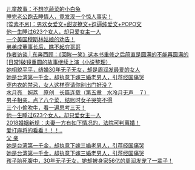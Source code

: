   
[儿童故事：不想吃蔬菜的小白兔](http://www.dianyue.me/archives/260/ie2gdmrqwv87zbeb/)  
[睡完老公跑去睡情人，竟发现一个惊人事实！](http://www.dianyue.me/archives/768/isa8ls0af5m6zlta/)  
[[荤素不忌]：男欢女爱文+甜宠撩文+逗逼纯爱文+POPO文](http://www.dianyue.me/archives/965/9u92n1j5rhwu214l/)  
[他一生睡过623个女人，却只爱女主一人](http://www.dianyue.me/archives/243/4kf3t9deovtskuz4/)  
[一个美国穆斯林姑娘的劝告！](http://www.dianyue.me/archives/784/qmc6r1ppk0qtnhb4/)  
[弟弟成董事长后，瞧不起穷哥哥](http://www.dianyue.me/archives/767/5qwzx91pkgvf4ze7/)  
[作者访谈 | 东奔西顾：《回眸一笑》这本书重修之后简直是圆满的不能再圆满的](http://www.dianyue.me/archives/422/lst1ip1qcgnx8hlu/)  
[[日常]破镜重圆的故事继续上演（小说整理）](http://www.dianyue.me/archives/778/dlzxr2q9zcvmlhd5/)  
[她相貌平平，结婚30年无子无女，却是周润发最爱的女人](http://www.dianyue.me/archives/010/iadi5yetcvk4s7cc/)  
[她是台湾第一千金，却执意下嫁三婚老男人，引蒋经国痛哭](http://www.dianyue.me/archives/032/p1vfskrh3bh7tgnr/)  
[穿内衣的禁忌，女人这样穿请你别出门好没？](http://www.dianyue.me/archives/140/5ytvlu3bi81www12/)  
[水月亮　婉荔　原创　长篇连载（第五章　水冷月无声　７）](http://www.dianyue.me/archives/461/akbc7v0b8jsb1dkd/)  
[男子相亲，点了八个菜，结账时女子哭笑不得](http://www.dianyue.me/archives/767/x1ehdxsbeix19knc/)  
[三个小偷吹牛，看一遍思考三天！](http://www.dianyue.me/archives/768/dkff2jpximbfxvzc/)  
[他一生睡过623个女人，却只爱女主一人](http://www.dianyue.me/archives/392/j41ykltb23ckyihu/)  
[2018婚姻新规：夫妻一方有如下情况的，法院可判离婚！](http://www.dianyue.me/archives/767/akrohu914es6d8if/)  
[爱打麻将的看看！！！..](http://www.dianyue.me/archives/765/omocybeq8sgidslm/)  
[父 亲](http://www.dianyue.me/archives/763/p6x9gpypf3lgcjha/)  
[她是台湾第一千金，却执意下嫁三婚老男人，引蒋经国痛哭](http://www.dianyue.me/archives/446/25oti3n2ea4jguw4/)  
[她是台湾第一千金，却执意下嫁三婚老男人，引蒋经国痛哭](http://www.dianyue.me/archives/474/emxabsvh2uxbgjis/)  
[孩子胎死腹中，30年无子无女，她却被身家56亿的周润发宠了一辈子！](http://www.dianyue.me/archives/700/vbi24uz30mppa0iz/)